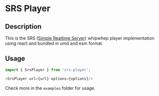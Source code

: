 # SRS Player

## Description

This is the SRS ([Simple Realtime Server](https://github.com/ossrs/srs)) whipwhep player implementation using react and bundled in umd and esm format.

## Usage

```javascript
import { SrsPlayer } from 'srs-player';

<SrsPlayer url={url} options={options}/>
```

Check more in the `examples` folder for usage.
